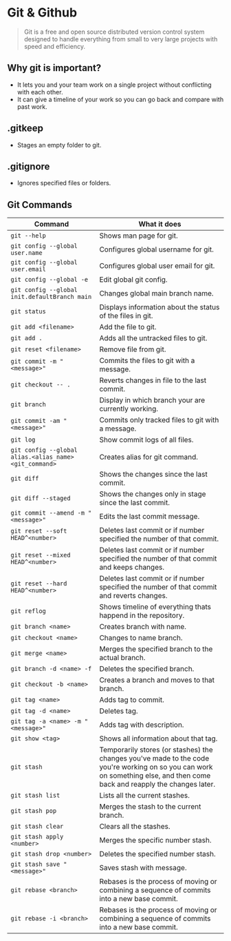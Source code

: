 # Git & Github

> Git is a free and open source distributed version control system designed to handle everything from small to very large projects with speed and efficiency.

## Why git is important?

- It lets you and your team work on a single project without conflicting with each other.
- It can give a timeline of your work so you can go back and compare with past work.

## .gitkeep

- Stages an empty folder to git.

## .gitignore

- Ignores specified files or folders.

## Git Commands

| Command                                                | What it does                                                                                                                                                               |
| ------------------------------------------------------ | -------------------------------------------------------------------------------------------------------------------------------------------------------------------------- |
| `git --help`                                           | Shows man page for git.                                                                                                                                                    |
| `git config --global user.name`                        | Configures global username for git.                                                                                                                                        |
| `git config --global user.email`                       | Configures global user email for git.                                                                                                                                      |
| `git config --global -e`                               | Edit global git config.                                                                                                                                                    |
| `git config --global init.defaultBranch main`          | Changes global main branch name.                                                                                                                                           |
| `git status`                                           | Displays information about the status of the files in git.                                                                                                                 |
| `git add <filename>`                                   | Add the file to git.                                                                                                                                                       |
| `git add .`                                            | Adds all the untracked files to git.                                                                                                                                       |
| `git reset <filename>`                                 | Remove file from git.                                                                                                                                                      |
| `git commit -m "<message>"`                            | Commits the files to git with a message.                                                                                                                                   |
| `git checkout -- .`                                    | Reverts changes in file to the last commit.                                                                                                                                |
| `git branch`                                           | Display in which branch your are currently working.                                                                                                                        |
| `git commit -am "<message>"`                           | Commits only tracked files to git with a message.                                                                                                                          |
| `git log`                                              | Show commit logs of all files.                                                                                                                                             |
| `git config --global alias.<alias_name> <git_command>` | Creates alias for git command.                                                                                                                                             |
| `git diff`                                             | Shows the changes since the last commit.                                                                                                                                   |
| `git diff --staged`                                    | Shows the changes only in stage since the last commit.                                                                                                                     |
| `git commit --amend -m "<message>"`                    | Edits the last commit message.                                                                                                                                             |
| `git reset --soft HEAD^<number>`                       | Deletes last commit or if number specified the number of that commit.                                                                                                      |
| `git reset --mixed HEAD^<number>`                      | Deletes last commit or if number specified the number of that commit and keeps changes.                                                                                    |
| `git reset --hard HEAD^<number>`                       | Deletes last commit or if number specified the number of that commit and reverts changes.                                                                                  |
| `git reflog`                                           | Shows timeline of everything thats happend in the repository.                                                                                                              |
| `git branch <name>`                                    | Creates branch with name.                                                                                                                                                  |
| `git checkout <name>`                                  | Changes to name branch.                                                                                                                                                    |
| `git merge <name>`                                     | Merges the specified branch to the actual branch.                                                                                                                          |
| `git branch -d <name> -f`                              | Deletes the specified branch.                                                                                                                                              |
| `git checkout -b <name>`                               | Creates a branch and moves to that branch.                                                                                                                                 |
| `git tag <name>`                                       | Adds tag to commit.                                                                                                                                                        |
| `git tag -d <name>`                                    | Deletes tag.                                                                                                                                                               |
| `git tag -a <name> -m "<message>"`                     | Adds tag with description.                                                                                                                                                 |
| `git show <tag>`                                       | Shows all information about that tag.                                                                                                                                      |
| `git stash`                                            | Temporarily stores (or stashes) the changes you've made to the code you're working on so you can work on something else, and then come back and reapply the changes later. |
| `git stash list`                                       | Lists all the current stashes.                                                                                                                                             |
| `git stash pop`                                        | Merges the stash to the current branch.                                                                                                                                    |
| `git stash clear`                                      | Clears all the stashes.                                                                                                                                                    |
| `git stash apply <number>`                             | Merges the specific number stash.                                                                                                                                          |
| `git stash drop <number>`                              | Deletes the specified number stash.                                                                                                                                        |
| `git stash save "<message>"`                           | Saves stash with message.                                                                                                                                                  |
| `git rebase <branch>`                                  | Rebases is the process of moving or combining a sequence of commits into a new base commit.                                                                                |
| `git rebase -i <branch>`                               | Rebases is the process of moving or combining a sequence of commits into a new base commit.                                                                                |
